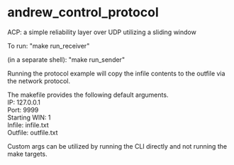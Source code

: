 # andrew_control_protocol
ACP: a simple reliability layer over UDP utilizing a sliding window

To run:
"make run_receiver"

(in a separate shell):
"make run_sender"

Running the protocol example will copy the infile contents to the outfile via the network protocol.

The makefile provides the following default arguments. <br/>
IP: 127.0.0.1 <br/>
Port: 9999 <br/>
Starting WIN: 1 <br/>
Infile: infile.txt <br/>
Outfile: outfile.txt <br/> 

Custom args can be utilized by running the CLI directly and not running the make targets.
